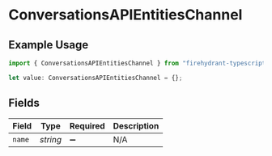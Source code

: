 # ConversationsAPIEntitiesChannel

## Example Usage

```typescript
import { ConversationsAPIEntitiesChannel } from "firehydrant-typescript-sdk/models/components";

let value: ConversationsAPIEntitiesChannel = {};
```

## Fields

| Field              | Type               | Required           | Description        |
| ------------------ | ------------------ | ------------------ | ------------------ |
| `name`             | *string*           | :heavy_minus_sign: | N/A                |